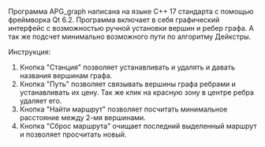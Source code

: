 Программа APG_graph написана на языке С++ 17 стандарта с помощью фреймворка Qt 6.2.
Программа включает в себя графический интерфейс с возможностью ручной установки вершин и ребер графа.
А так же подсчет минимально возможного пути по алгоритму Дейкстры.

Инструкция:
1. Кнопка "Станция" позволяет устанавливать и удалять и давать названия вершинам графа.
2. Кнопка "Путь" позволяет связывать вершины графа ребрами и устанавливать их цену. Так же клик на красную зону в центре ребра удаляет его.
3. Кнопка "Найти маршрут" позволяет посчитать минимальное расстояние между 2-мя вершинами.
4. Кнопка "Сброс маршрута" очищает последний выделенный маршрут и позволяет просчитать новый.
